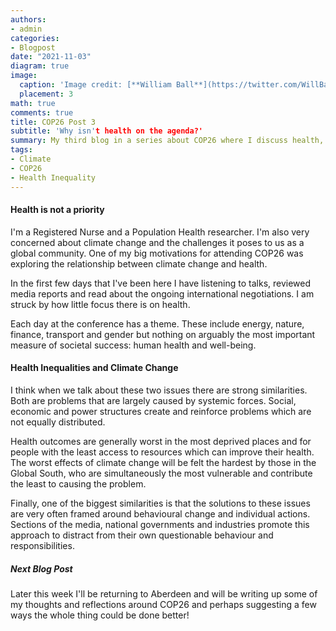 ```yaml
---
authors:
- admin
categories:
- Blogpost
date: "2021-11-03"
diagram: true
image:
  caption: 'Image credit: [**William Ball**](https://twitter.com/WillBall12)'
  placement: 3
math: true
comments: true
title: COP26 Post 3
subtitle: 'Why isn't health on the agenda?'
summary: My third blog in a series about COP26 where I discuss health, inequalities and climate change
tags:
- Climate
- COP26
- Health Inequality
---
```


#### Health is not a priority

I'm a Registered Nurse and a Population Health researcher. I'm also very concerned about climate change and the challenges it poses to us as a global community. One of my big motivations for attending COP26 was exploring the relationship between climate change and health.

In the first few days that I've been here I have listening to talks, reviewed media reports and read about the ongoing international negotiations. I am struck by how little focus there is on health.

Each day at the conference has a theme. These include energy, nature, finance, transport and gender but nothing on arguably the most important measure of societal success: human health and well-being.

#### Health Inequalities and Climate Change

I think when we talk about these two issues there are strong similarities. Both are problems that are largely caused by systemic forces. Social, economic and power structures create and reinforce problems which are not equally distributed.

Health outcomes are generally worst in the most deprived places and for people with the least access to resources which can improve their health. The worst effects of climate change will be felt the hardest by those in the Global South, who are simultaneously the most vulnerable and contribute the least to causing the problem.

Finally, one of the biggest similarities is that the solutions to these issues are very often framed around behavioural change and individual actions. Sections of the media, national governments and industries promote this approach to distract from their own questionable behaviour and responsibilities.

##### Next Blog Post

Later this week I'll be returning to Aberdeen and will be writing up some of my thoughts and reflections around COP26 and perhaps suggesting a few ways the whole thing could be done better!

